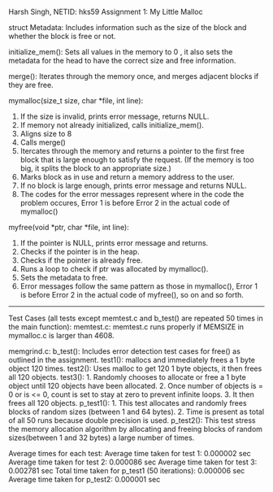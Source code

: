 Harsh Singh, NETID: hks59
Assignment 1: My Little Malloc

struct Metadata:
Includes information such as the size of the block and whether the block is free or not.

initialize_mem():
Sets all values in the memory to 0 , it also sets the metadata for the head to have the correct size and free information.

merge():
Iterates through the memory once, and merges adjacent blocks if they are free.

mymalloc(size_t size,  char *file, int line):
1. If the size is invalid, prints error message, returns NULL.
2. If memory not already initialized, calls initialize_mem().
3. Aligns size to 8
4. Calls merge()
5. Itercates through the memory and returns a pointer to the first free block that is large enough to satisfy the request.
    (If the memory is too big, it splits the block to an appropriate size.)
6. Marks block as in use and return a memory address to the user.
7. If no block is large enough, prints error message and returns NULL.
8. The codes for the error messages represent where in the code the problem occures,
    Error 1 is before Error 2 in the actual code of mymalloc()

myfree(void *ptr,  char *file, int line):
1. If the pointer is NULL, prints error message and returns.
3. Checks if the pointer is in the heap.
4. Checks if the pointer is already free.
4. Runs a loop to check if ptr was allocated by mymalloc().
2. Sets the metadata to free.
8. Error messages follow the same pattern as those in mymalloc(), Error 1 is before Error 2 in the actual code of myfree(),
    so on and so forth.
---------------------------------------------------------------------------------------------------------------------------------
Test Cases (all tests except memtest.c and b_test() are repeated 50 times in the main function):
memtest.c:
    memtest.c runs properly if MEMSIZE in mymalloc.c is larger than 4608.

memgrind.c:
    b_test():
        Includes error detection test cases for free() as outlined in the assignment.
    test1():
         mallocs and immediately frees a 1 byte object 120 times.
    test2():
        Uses malloc to get 120 1 byte objects, it then frees all 120 objects.
    test3():
        1. Randomly chooses to allocate or free a 1 byte object until 120 objects have been allocated.
        2. Once number of objects is = 0 or is <= 0, count is set to stay at zero to prevent infinite loops.
        3. It then frees all 120 objects.
    p_test1():
        1. This test allocates and randomly frees blocks of random sizes (between 1 and 64 bytes).
        2. Time is present as total of all 50 runs because double precision is used.
    p_test2():
        This test stress the memory allocation algorithm by allocating and freeing blocks of random sizes(between 1 and 32 bytes)
        a large number of times.

Average times for each test:
Average time taken for test 1: 0.000002 sec
Average time taken for test 2: 0.000086 sec
Average time taken for test 3: 0.002781 sec
Total time taken for p_test1 (50 iterations): 0.000006 sec
Average time taken for p_test2: 0.000001 sec